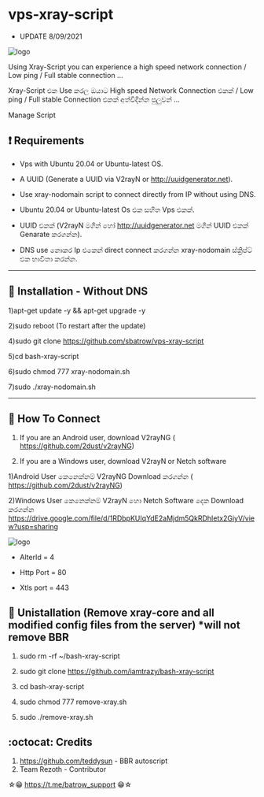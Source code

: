 # vps-xray-script

* UPDATE 8/09/2021 


![logo](https://telegra.ph/file/7b4030d597e597aa45a4b.jpg)


Using Xray-Script you can experience a high speed network connection / Low ping / Full stable connection ...

Xray-Script එක Use කරල ඔයාට High speed Network Connection එකක් / Low ping / Full stable Connection එකක් අත්විදින්න පුලුවන් ...


Manage Script

## :heavy_exclamation_mark: Requirements

* Vps with Ubuntu 20.04 or Ubuntu-latest OS.
* A UUID (Generate a UUID via V2rayN or http://uuidgenerator.net).
* Use xray-nodomain script to connect directly from IP without using DNS.

* Ubuntu 20.04 or Ubuntu-latest Os එක සහිත Vps එකක්.
* UUID එකක් (V2rayN මගින් හෝ http://uuidgenerator.net මගින් UUID එකක් Genarate කරගන්න).
* DNS use නොකර Ip එකෙන් direct connect කරගන්න xray-nodomain ස්ක්‍රිප්ට් එක භාවිතා කරන්න.

------------------------------------------
## :book: Installation - Without DNS

1)apt-get update -y && apt-get upgrade -y

2)sudo reboot (To restart after the update)

4)sudo git clone https://github.com/sbatrow/vps-xray-script

5)cd bash-xray-script

6)sudo chmod 777 xray-nodomain.sh

7)sudo ./xray-nodomain.sh

------------------------------------------

## :book: How To Connect

1) If you are an Android user, download V2rayNG (
https://github.com/2dust/v2rayNG)

2) If you are a Windows user, download V2rayN or Netch software

1)Android User කෙනෙක්නම් V2rayNG Download කරගන්න (
https://github.com/2dust/v2rayNG)

2)Windows User කෙනෙක්නම් V2rayN හො Netch Software දෙක Download කරගන්න https://drive.google.com/file/d/1RDbpKUIqYdE2aMjdm5QkRDhIetx2GiyV/view?usp=sharing

![logo](https://telegra.ph/file/372eb568ce7a7776aa8c4.jpg)

* AlterId   =   4

* Http Port =  80

* Xtls port = 443

## :book: Unistallation (Remove xray-core and all modified config files from the server) *will not remove BBR

1) sudo rm  -rf  ~/bash-xray-script

2) sudo git clone https://github.com/iamtrazy/bash-xray-script

3) cd bash-xray-script

4) sudo chmod 777 remove-xray.sh

5) sudo ./remove-xray.sh

## :octocat: Credits

1. https://github.com/teddysun - BBR autoscript
2. Team Rezoth - Contributor

☆😁 https://t.me/batrow_support 😁☆
